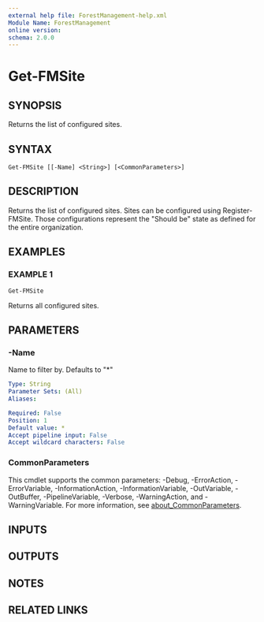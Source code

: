 ```yaml
---
external help file: ForestManagement-help.xml
Module Name: ForestManagement
online version:
schema: 2.0.0
---
```


# Get-FMSite

## SYNOPSIS
Returns the list of configured sites.

## SYNTAX

```
Get-FMSite [[-Name] <String>] [<CommonParameters>]
```

## DESCRIPTION
Returns the list of configured sites.
Sites can be configured using Register-FMSite.
Those configurations represent the "Should be" state as defined for the entire organization.

## EXAMPLES

### EXAMPLE 1
```
Get-FMSite
```

Returns all configured sites.

## PARAMETERS

### -Name
Name to filter by.
Defaults to "*"

```yaml
Type: String
Parameter Sets: (All)
Aliases:

Required: False
Position: 1
Default value: *
Accept pipeline input: False
Accept wildcard characters: False
```

### CommonParameters
This cmdlet supports the common parameters: -Debug, -ErrorAction, -ErrorVariable, -InformationAction, -InformationVariable, -OutVariable, -OutBuffer, -PipelineVariable, -Verbose, -WarningAction, and -WarningVariable. For more information, see [about_CommonParameters](http://go.microsoft.com/fwlink/?LinkID=113216).

## INPUTS

## OUTPUTS

## NOTES

## RELATED LINKS
